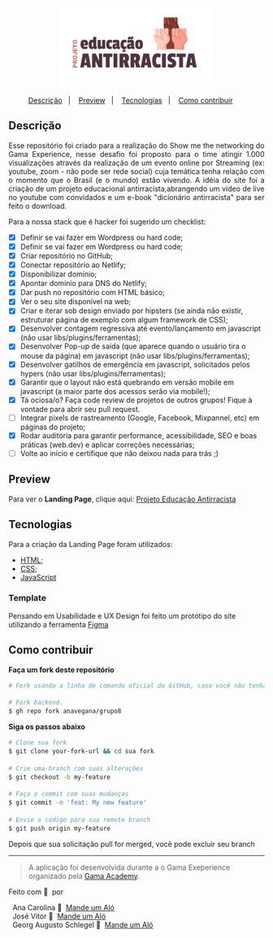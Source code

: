 <p align="center">
  <img src="assets/projeto1.png" width="300px"/>
</p>

<p align="center">
  <a href="#Descrição">Descrição</a>&nbsp;&nbsp;&nbsp;|&nbsp;&nbsp;&nbsp;
  <a href="#Preview">Preview</a>&nbsp;&nbsp;&nbsp;|&nbsp;&nbsp;&nbsp;
  <a href="#Tecnologias">Tecnologias</a>&nbsp;&nbsp;&nbsp;|&nbsp;&nbsp;&nbsp;
  <a href="#Como-contribuir">Como contribuir</a>&nbsp;&nbsp;&nbsp;&nbsp;&nbsp;&nbsp;
</p>

## Descrição
<p align="justify">
  Esse repositório foi criado para a realização do Show me the networking do Gama Experience, nesse desafio foi proposto para o time atingir 1.000 visualizações através da         realização de um evento online por Streaming (ex: youtube, zoom - não pode ser rede social) cuja temática tenha relação com o momento que o Brasil (e o mundo) estão vivendo. A idéia do site foi a criação de um projeto educacional antirracista,abrangendo um video de live no youtube com convidados e um e-book "dicionário antirracista" para ser feito o download.
</p>
<p align="justify">
  Para a nossa stack que é hacker foi sugerido um checklist:
</p>

- [x] Definir se vai fazer em Wordpress ou hard code;
- [x] Definir se vai fazer em Wordpress ou hard code;
- [x] Criar repositório no GitHub;
- [x] Conectar repositório ao Netlify;
- [x] Disponibilizar domínio;
- [x] Apontar domínio para DNS do Netlify;
- [x] Dar push no repositório com HTML básico;
- [x] Ver o seu site disponível na web;
- [x] Criar e iterar sob design enviado por hipsters (se ainda não existir, estruturar página de exemplo com algum framework de CSS);
- [x] Desenvolver contagem regressiva até evento/lançamento em javascript (não usar libs/plugins/ferramentas);
- [x] Desenvolver Pop-up de saída (que aparece quando o usuário tira o mouse da página) em javascript (não usar libs/plugins/ferramentas);
- [x] Desenvolver gatilhos de emergência em javascript, solicitados pelos hypers (não usar libs/plugins/ferramentas);
- [x] Garantir que o layout não está quebrando em versão mobile em javascript (a maior parte dos acessos serão via mobile!);
- [x] Tá ociosa/o? Faça code review de projetos de outros grupos! Fique à vontade para abrir seu pull request.
- [ ] Integrar pixels de rastreamento (Google, Facebook, Mixpannel, etc) em páginas do projeto;
- [x] Rodar auditoria para garantir performance, acessibilidade, SEO e boas práticas (web.dev) e aplicar correções necessárias;
- [ ] Volte ao início e certifique que não deixou nada para trás ;)

## Preview

Para ver o **Landing Page**, clique aqui: [Projeto Educação Antirracista](https://projetoeducacaoantirracista.netlify.app/)</br>

## Tecnologias

Para a criação da Landing Page foram utilizados:
- [HTML](https://developer.mozilla.org/pt-BR/docs/Web/HTML);
- [CSS](https://developer.mozilla.org/pt-BR/docs/Web/CSS);
- [JavaScript](https://developer.mozilla.org/pt-BR/docs/Web/JavaScript)

### Template

Pensando em Usabilidade e UX Design foi feito um protótipo do site utilizando a ferramenta [Figma](https://www.figma.com/file/LlOvUJA2qFdXVTTavjiDY5/Untitled?node-id=45%3A14)

## Como contribuir

**Faça um fork deste repositório**

```bash
# Fork usando a linha de comando oficial do GitHub, caso você não tenha a CLI do GitHub, use o site para fazer isso.

# Fork backend.
$ gh repo fork anavegana/grupo8
```

**Siga os passos abaixo**

```bash
# Clone sua fork
$ git clone your-fork-url && cd sua fork

# Crie uma branch com suas alterações
$ git checkout -b my-feature

# Faça o commit com suas mudanças
$ git commit -m 'feat: My new feature'

# Envie o código para sua remote branch
$ git push origin my-feature
```

Depois que sua solicitação pull for merged, você pode excluir seu branch

---

> A aplicação foi desenvolvida durante a o Gama Exeperience organizado pela [Gama Academy](https://gama.academy/).

Feito com 💚 &nbsp;por 

&nbsp; Ana Carolina 👋 &nbsp;[Mande um Aló](https://www.linkedin.com/in/georgaugusto/)  </br>
&nbsp; José Vitor 👋 &nbsp;[Mande um Aló](https://www.linkedin.com/in//) </br>
&nbsp; Georg Augusto Schlegel 👋 &nbsp;[Mande um Aló](https://www.linkedin.com/in//)
